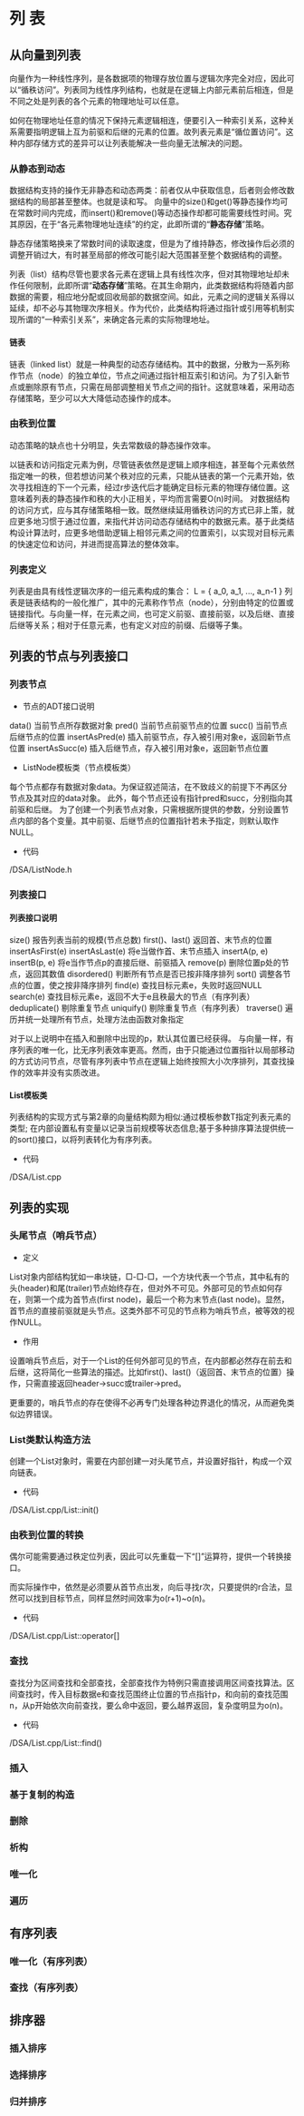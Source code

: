 # 列 表

## 从向量到列表

向量作为一种线性序列，是各数据项的物理存放位置与逻辑次序完全对应，因此可以“循秩访问”。列表同为线性序列结构，也就是在逻辑上内部元素前后相连，但是不同之处是列表的各个元素的物理地址可以任意。

如何在物理地址任意的情况下保持元素逻辑相连，便要引入一种索引关系，这种关系需要指明逻辑上互为前驱和后继的元素的位置。故列表元素是“循位置访问”。这种内部存储方式的差异可以让列表能解决一些向量无法解决的问题。

### 从静态到动态

数据结构支持的操作无非静态和动态两类：前者仅从中获取信息，后者则会修改数据结构的局部甚至整体。也就是读和写。
向量中的size()和get()等静态操作均可在常数时间内完成，而insert()和remove()等动态操作却都可能需要线性时间。究其原因，在于“各元素物理地址连续”的约定，此即所谓的“**静态存储**”策略。

静态存储策略换来了常数时间的读取速度，但是为了维持静态，修改操作后必须的调整开销过大，有时甚至局部的修改可能引起大范围甚至整个数据结构的调整。

列表（list）结构尽管也要求各元素在逻辑上具有线性次序，但对其物理地址却未作任何限制，此即所谓“**动态存储**”策略。在其生命期内，此类数据结构将随着内部数据的需要，相应地分配或回收局部的数据空间。如此，元素之间的逻辑关系得以延续，却不必与其物理次序相关。作为代价，此类结构将通过指针或引用等机制实现所谓的“一种索引关系”，来确定各元素的实际物理地址。

#### 链表

链表（linked list）就是一种典型的动态存储结构。其中的数据，分散为一系列称作节点（node）的独立单位，节点之间通过指针相互索引和访问。为了引入新节点或删除原有节点，只需在局部调整相关节点之间的指针。这就意味着，采用动态存储策略，至少可以大大降低动态操作的成本。

### 由秩到位置

动态策略的缺点也十分明显，失去常数级的静态操作效率。

以链表和访问指定元素为例，尽管链表依然是逻辑上顺序相连，甚至每个元素依然指定唯一的秩，但若想访问某个秩对应的元素，只能从链表的第一个元素开始，依次寻找相连的下一个元素，经过r步迭代后才能确定目标元素的物理存储位置。这意味着列表的静态操作和秩的大小正相关，平均而言需要O(n)时间。
对数据结构的访问方式，应与其存储策略相一致。既然继续延用循秩访问的方式已非上策，就应更多地习惯于通过位置，来指代并访问动态存储结构中的数据元素。基于此类结构设计算法时，应更多地借助逻辑上相邻元素之间的位置索引，以实现对目标元素的快速定位和访问，并进而提高算法的整体效率。

### 列表定义

列表是由具有线性逻辑次序的一组元素构成的集合：
L = { a_0, a_1, ..., a_n-1 }
列表是链表结构的一般化推广，其中的元素称作节点（node），分别由特定的位置或链接指代。与向量一样，在元素之间，也可定义前驱、直接前驱，以及后继、直接后继等关系；相对于任意元素，也有定义对应的前缀、后缀等子集。

## 列表的节点与列表接口

### 列表节点

- 节点的ADT接口说明

data()          当前节点所存数据对象
pred()          当前节点前驱节点的位置
succ()          当前节点后继节点的位置
insertAsPred(e) 插入前驱节点，存入被引用对象e，返回新节点位置
insertAsSucc(e) 插入后继节点，存入被引用对象e，返回新节点位置

- ListNode模板类（节点模板类）

每个节点都存有数据对象data。为保证叙述简洁，在不致歧义的前提下不再区分节点及其对应的data对象。
此外，每个节点还设有指针pred和succ，分别指向其前驱和后继。
为了创建一个列表节点对象，只需根据所提供的参数，分别设置节点内部的各个变量。其中前驱、后继节点的位置指针若未予指定，则默认取作NULL。

- 代码

/DSA/ListNode.h

### 列表接口

#### 列表接口说明

size()              报告列表当前的规模(节点总数)
first()、last()     返回首、末节点的位置
insertAsFirst(e)
insertAsLast(e)     将e当做作首、末节点插入
insertA(p, e)
insertB(p, e)       将e当作节点p的直接后继、前驱插入
    remove(p)       删除位置p处的节点，返回其数值
 disordered()       判断所有节点是否已按非降序排列
       sort()       调整各节点的位置，使之按非降序排列
      find(e)       查找目标元素e，失败时返回NULL
    search(e)       查找目标元素e，返回不大于e且秩最大的节点（有序列表）
deduplicate()       剔除重复节点
   uniquify()       剔除重复节点（有序列表）
   traverse()       遍历并统一处理所有节点，处理方法由函数对象指定

对于以上说明中在插入和删除中出现的p，默认其位置已经获得。
与向量一样，有序列表的唯一化，比无序列表效率更高。然而，由于只能通过位置指针以局部移动的方式访问节点，尽管有序列表中节点在逻辑上始终按照大小次序排列，其查找操作的效率并没有实质改进。

#### List模板类

列表结构的实现方式与第2章的向量结构颇为相似:通过模板参数T指定列表元素的类型;
在内部设置私有变量以记录当前规模等状态信息;基于多种排序算法提供统一的sort()接口，以将列表转化为有序列表。

- 代码

/DSA/List.cpp

## 列表的实现

### 头尾节点（哨兵节点）

- 定义

List对象内部结构犹如一串块链，□-□-□，一个方块代表一个节点，其中私有的头(header)和尾(trailer)节点始终存在，但对外不可见。外部可见的节点如何存在，则第一个成为首节点(first node)，最后一个称为末节点(last node)。显然，首节点的直接前驱就是头节点。这类外部不可见的节点称为哨兵节点，被等效的视作NULL。

- 作用

设置哨兵节点后，对于一个List的任何外部可见的节点，在内部都必然存在前去和后继，这将简化一些算法的描述。比如first()、last()（返回首、末节点的位置）操作，只需直接返回header->succ或trailer->pred。

更重要的，哨兵节点的存在使得不必再专门处理各种边界退化的情况，从而避免类似边界错误。

### List类默认构造方法

创建一个List对象时，需要在内部创建一对头尾节点，并设置好指针，构成一个双向链表。

- 代码

/DSA/List.cpp/List<T>::init()

### 由秩到位置的转换

偶尔可能需要通过秩定位列表，因此可以先重载一下“[]”运算符，提供一个转换接口。

而实际操作中，依然是必须要从首节点出发，向后寻找r次，只要提供的r合法，显然可以找到目标节点，同样显然时间效率为o(r+1)~o(n)。

- 代码

/DSA/List.cpp/List<T>::operator[]

### 查找

查找分为区间查找和全部查找，全部查找作为特例只需直接调用区间查找算法。区间查找时，传入目标数据e和查找范围终止位置的节点指针p，和向前的查找范围n，从p开始依次向前查找，要么命中返回，要么越界返回，复杂度明显为o(n)。

- 代码

/DSA/List.cpp/List<T>::find()

### 插入

### 基于复制的构造

### 删除

### 析构

### 唯一化

### 遍历

## 有序列表

### 唯一化（有序列表）

### 查找（有序列表）

## 排序器

### 插入排序

### 选择排序

### 归并排序
